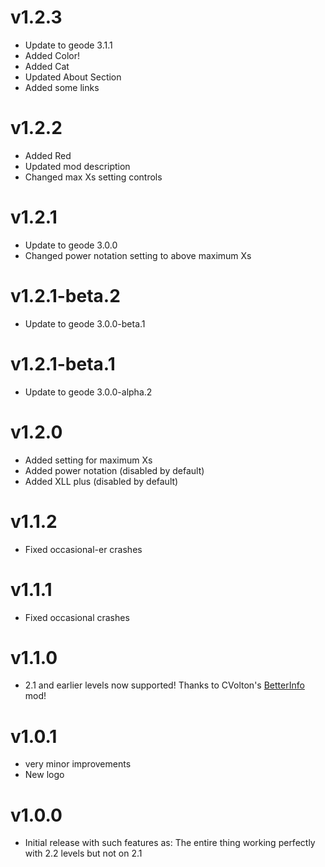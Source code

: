 # v1.2.3
* Update to geode 3.1.1
* Added Color!
* Added Cat
* Updated About Section
* Added some links

# v1.2.2
* Added Red
* Updated mod description
* Changed max Xs setting controls

# v1.2.1
* Update to geode 3.0.0
* Changed power notation setting to above maximum Xs

# v1.2.1-beta.2
* Update to geode 3.0.0-beta.1

# v1.2.1-beta.1
* Update to geode 3.0.0-alpha.2

# v1.2.0
* Added setting for maximum Xs
* Added power notation (disabled by default)
* Added XLL plus (disabled by default)

# v1.1.2
* Fixed occasional-er crashes

# v1.1.1
* Fixed occasional crashes

# v1.1.0
* 2.1 and earlier levels now supported! Thanks to CVolton's [BetterInfo](https://github.com/Cvolton/betterinfo-geode/) mod!

# v1.0.1
* very minor improvements
* New logo

# v1.0.0
* Initial release with such features as: The entire thing working perfectly with 2.2 levels but not on 2.1